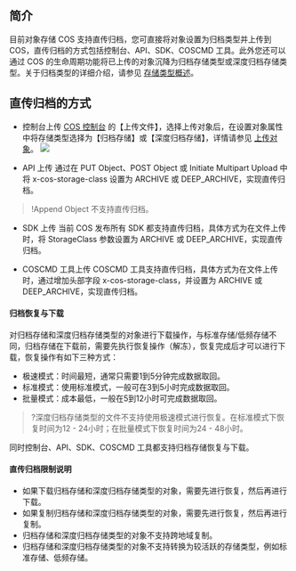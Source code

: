 ## 简介
目前对象存储 COS 支持直传归档，您可直接将对象设置为归档类型并上传到 COS，直传归档的方式包括控制台、API、SDK、COSCMD 工具。此外您还可以通过 COS 的生命周期功能将已上传的对象沉降为归档存储类型或深度归档存储类型。关于归档类型的详细介绍，请参见 [存储类型概述](https://cloud.tencent.com/document/product/436/33417)。


## 直传归档的方式

- 控制台上传
 [COS 控制台](https://console.cloud.tencent.com/cos5) 的【上传文件】，选择上传对象后，在设置对象属性中将存储类型选择为【归档存储】或【深度归档存储】，详情请参见 [上传对象](https://cloud.tencent.com/document/product/436/13321)。
![](https://main.qcloudimg.com/raw/d97084a715be4f4492697cc1015dde5f.png)
 
- API 上传
通过在 PUT Object、POST Object 或 Initiate Multipart Upload 中将 x-cos-storage-class 设置为 ARCHIVE 或 DEEP_ARCHIVE，实现直传归档。
>!Append Object 不支持直传归档。

- SDK 上传
当前 COS 发布所有 SDK 都支持直传归档，具体方式为在文件上传时，将 StorageClass 参数设置为 ARCHIVE 或 DEEP_ARCHIVE，实现直传归档。

- COSCMD 工具上传
COSCMD 工具支持直传归档，具体方式为在文件上传时，通过增加头部字段 x-cos-storage-class，并设置为 ARCHIVE 或 DEEP_ARCHIVE，实现直传归档。

#### 归档恢复与下载
对归档存储和深度归档存储类型的对象进行下载操作，与标准存储/低频存储不同，归档存储在下载前，需要先执行恢复操作（解冻），恢复完成后才可以进行下载，恢复操作有如下三种方式：
- 极速模式：时间最短，通常只需要1到5分钟完成数据取回。
- 标准模式：使用标准模式，一般可在3到5小时完成数据取回。
- 批量模式：成本最低，一般在5到12小时可完成数据取回。

>?深度归档存储类型的文件不支持使用极速模式进行恢复。在标准模式下恢复时间为12 - 24小时；在批量模式下恢复时间为24 - 48小时。

同时控制台、API、SDK、COSCMD 工具都支持归档存储恢复与下载。

#### 直传归档限制说明
- 如果下载归档存储和深度归档存储类型的对象，需要先进行恢复，然后再进行下载。
- 如果复制归档存储和深度归档存储类型的对象，需要先进行恢复，然后再进行复制。
- 归档存储和深度归档存储类型的对象不支持跨地域复制。
- 归档存储和深度归档存储类型的对象不支持转换为较活跃的存储类型，例如标准存储、低频存储。

